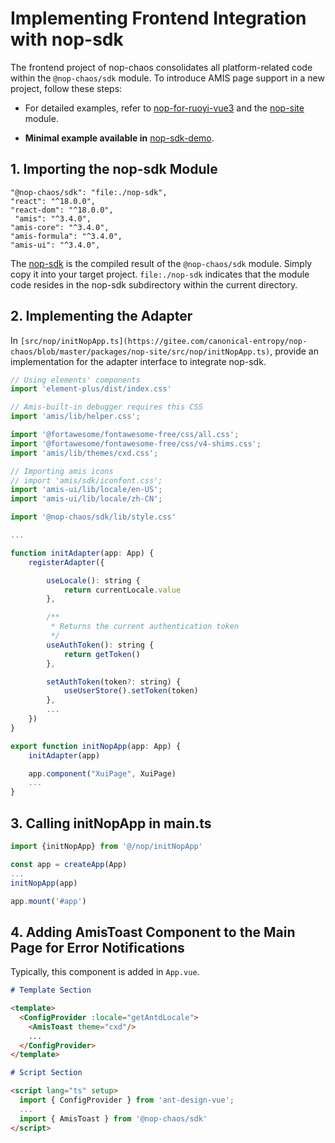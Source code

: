 # Implementing Frontend Integration with nop-sdk

The frontend project of nop-chaos consolidates all platform-related code within the `@nop-chaos/sdk` module. To introduce AMIS page support in a new project, follow these steps:

* For detailed examples, refer to [nop-for-ruoyi-vue3](https://gitee.com/canonical-entropy/nop-for-ruoyi-vue3) and the [nop-site](https://gitee.com/canonical-entropy/nop-chaos/tree/master/packages/nop-site) module.

* **Minimal example available in** [nop-sdk-demo](https://gitee.com/canonical-entropy/nop-chaos/tree/master/packages/nop-sdk-demo).

## 1. Importing the nop-sdk Module

```
"@nop-chaos/sdk": "file:./nop-sdk",
"react": "^18.0.0",
"react-dom": "^18.0.0",
 "amis": "^3.4.0",
"amis-core": "^3.4.0",
"amis-formula": "^3.4.0",
"amis-ui": "^3.4.0",
```

The [nop-sdk](https://gitee.com/canonical-entropy/nop-chaos/tree/master/nop-sdk) is the compiled result of the `@nop-chaos/sdk` module. Simply copy it into your target project.
`file:./nop-sdk` indicates that the module code resides in the nop-sdk subdirectory within the current directory.

## 2. Implementing the Adapter

In `[src/nop/initNopApp.ts](https://gitee.com/canonical-entropy/nop-chaos/blob/master/packages/nop-site/src/nop/initNopApp.ts)`, provide an implementation for the adapter interface to integrate nop-sdk.

```javascript
// Using elements' components
import 'element-plus/dist/index.css'

// Amis-built-in debugger requires this CSS
import 'amis/lib/helper.css';

import '@fortawesome/fontawesome-free/css/all.css';
import '@fortawesome/fontawesome-free/css/v4-shims.css';
import 'amis/lib/themes/cxd.css';

// Importing amis icons
// import 'amis/sdk/iconfont.css';
import 'amis-ui/lib/locale/en-US';
import 'amis-ui/lib/locale/zh-CN';

import '@nop-chaos/sdk/lib/style.css'

...

function initAdapter(app: App) {
    registerAdapter({

        useLocale(): string {
            return currentLocale.value
        },

        /**
         * Returns the current authentication token
         */
        useAuthToken(): string {
            return getToken()
        },

        setAuthToken(token?: string) {
            useUserStore().setToken(token)
        },
        ...
    })
}

export function initNopApp(app: App) {
    initAdapter(app)

    app.component("XuiPage", XuiPage)
    ...
}
```

## 3. Calling initNopApp in main.ts

```javascript
import {initNopApp} from '@/nop/initNopApp'

const app = createApp(App)
...
initNopApp(app)

app.mount('#app')
```

## 4. Adding AmisToast Component to the Main Page for Error Notifications

Typically, this component is added in `App.vue`. 


```markdown
# Template Section

<template>
  <ConfigProvider :locale="getAntdLocale">
    <AmisToast theme="cxd"/>
    ...
  </ConfigProvider>
</template>

# Script Section

<script lang="ts" setup>
  import { ConfigProvider } from 'ant-design-vue';
  ...
  import { AmisToast } from '@nop-chaos/sdk'
</script>
```
